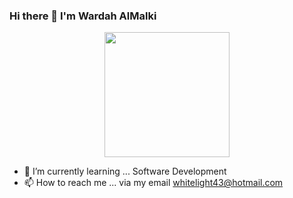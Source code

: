 ### Hi there 👋 I'm Wardah AlMalki

<p align="center">
  <img src="./yogocat_animation.gif" width=200>
</p>

- 🌱 I’m currently learning ... Software Development
- 📫 How to reach me ...  via my email whitelight43@hotmail.com
